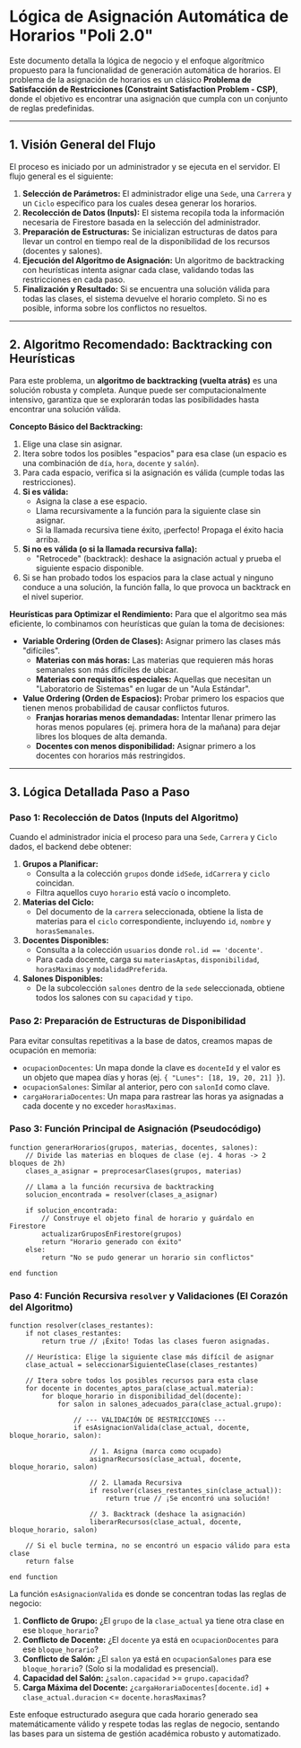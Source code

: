 # Lógica de Asignación Automática de Horarios "Poli 2.0"

Este documento detalla la lógica de negocio y el enfoque algorítmico propuesto para la funcionalidad de generación automática de horarios. El problema de la asignación de horarios es un clásico **Problema de Satisfacción de Restricciones (Constraint Satisfaction Problem - CSP)**, donde el objetivo es encontrar una asignación que cumpla con un conjunto de reglas predefinidas.

---

## 1. Visión General del Flujo

El proceso es iniciado por un administrador y se ejecuta en el servidor. El flujo general es el siguiente:

1.  **Selección de Parámetros:** El administrador elige una `Sede`, una `Carrera` y un `Ciclo` específico para los cuales desea generar los horarios.
2.  **Recolección de Datos (Inputs):** El sistema recopila toda la información necesaria de Firestore basada en la selección del administrador.
3.  **Preparación de Estructuras:** Se inicializan estructuras de datos para llevar un control en tiempo real de la disponibilidad de los recursos (docentes y salones).
4.  **Ejecución del Algoritmo de Asignación:** Un algoritmo de backtracking con heurísticas intenta asignar cada clase, validando todas las restricciones en cada paso.
5.  **Finalización y Resultado:** Si se encuentra una solución válida para todas las clases, el sistema devuelve el horario completo. Si no es posible, informa sobre los conflictos no resueltos.

---

## 2. Algoritmo Recomendado: Backtracking con Heurísticas

Para este problema, un **algoritmo de backtracking (vuelta atrás)** es una solución robusta y completa. Aunque puede ser computacionalmente intensivo, garantiza que se explorarán todas las posibilidades hasta encontrar una solución válida.

**Concepto Básico del Backtracking:**
1.  Elige una clase sin asignar.
2.  Itera sobre todos los posibles "espacios" para esa clase (un espacio es una combinación de `día`, `hora`, `docente` y `salón`).
3.  Para cada espacio, verifica si la asignación es válida (cumple todas las restricciones).
4.  **Si es válida:**
    *   Asigna la clase a ese espacio.
    *   Llama recursivamente a la función para la siguiente clase sin asignar.
    *   Si la llamada recursiva tiene éxito, ¡perfecto! Propaga el éxito hacia arriba.
5.  **Si no es válida (o si la llamada recursiva falla):**
    *   "Retrocede" (backtrack): deshace la asignación actual y prueba el siguiente espacio disponible.
6.  Si se han probado todos los espacios para la clase actual y ninguno conduce a una solución, la función falla, lo que provoca un backtrack en el nivel superior.

**Heurísticas para Optimizar el Rendimiento:**
Para que el algoritmo sea más eficiente, lo combinamos con heurísticas que guían la toma de decisiones:

*   **Variable Ordering (Orden de Clases):** Asignar primero las clases más "difíciles".
    *   **Materias con más horas:** Las materias que requieren más horas semanales son más difíciles de ubicar.
    *   **Materias con requisitos especiales:** Aquellas que necesitan un "Laboratorio de Sistemas" en lugar de un "Aula Estándar".
*   **Value Ordering (Orden de Espacios):** Probar primero los espacios que tienen menos probabilidad de causar conflictos futuros.
    *   **Franjas horarias menos demandadas:** Intentar llenar primero las horas menos populares (ej. primera hora de la mañana) para dejar libres los bloques de alta demanda.
    *   **Docentes con menos disponibilidad:** Asignar primero a los docentes con horarios más restringidos.

---

## 3. Lógica Detallada Paso a Paso

### **Paso 1: Recolección de Datos (Inputs del Algoritmo)**

Cuando el administrador inicia el proceso para una `Sede`, `Carrera` y `Ciclo` dados, el backend debe obtener:

1.  **Grupos a Planificar:**
    *   Consulta a la colección `grupos` donde `idSede`, `idCarrera` y `ciclo` coincidan.
    *   Filtra aquellos cuyo `horario` está vacío o incompleto.
2.  **Materias del Ciclo:**
    *   Del documento de la `carrera` seleccionada, obtiene la lista de materias para el `ciclo` correspondiente, incluyendo `id`, `nombre` y `horasSemanales`.
3.  **Docentes Disponibles:**
    *   Consulta a la colección `usuarios` donde `rol.id == 'docente'`.
    *   Para cada docente, carga su `materiasAptas`, `disponibilidad`, `horasMaximas` y `modalidadPreferida`.
4.  **Salones Disponibles:**
    *   De la subcolección `salones` dentro de la `sede` seleccionada, obtiene todos los salones con su `capacidad` y `tipo`.

### **Paso 2: Preparación de Estructuras de Disponibilidad**

Para evitar consultas repetitivas a la base de datos, creamos mapas de ocupación en memoria:

*   `ocupacionDocentes`: Un mapa donde la clave es `docenteId` y el valor es un objeto que mapea días y horas (ej. `{ "Lunes": [18, 19, 20, 21] }`).
*   `ocupacionSalones`: Similar al anterior, pero con `salonId` como clave.
*   `cargaHorariaDocentes`: Un mapa para rastrear las horas ya asignadas a cada docente y no exceder `horasMaximas`.

### **Paso 3: Función Principal de Asignación (Pseudocódigo)**

```
function generarHorarios(grupos, materias, docentes, salones):
    // Divide las materias en bloques de clase (ej. 4 horas -> 2 bloques de 2h)
    clases_a_asignar = preprocesarClases(grupos, materias)

    // Llama a la función recursiva de backtracking
    solucion_encontrada = resolver(clases_a_asignar)

    if solucion_encontrada:
        // Construye el objeto final de horario y guárdalo en Firestore
        actualizarGruposEnFirestore(grupos)
        return "Horario generado con éxito"
    else:
        return "No se pudo generar un horario sin conflictos"

end function
```

### **Paso 4: Función Recursiva `resolver` y Validaciones (El Corazón del Algoritmo)**

```
function resolver(clases_restantes):
    if not clases_restantes:
        return true // ¡Éxito! Todas las clases fueron asignadas.

    // Heurística: Elige la siguiente clase más difícil de asignar
    clase_actual = seleccionarSiguienteClase(clases_restantes)

    // Itera sobre todos los posibles recursos para esta clase
    for docente in docentes_aptos_para(clase_actual.materia):
        for bloque_horario in disponibilidad_del(docente):
            for salon in salones_adecuados_para(clase_actual.grupo):

                // --- VALIDACIÓN DE RESTRICCIONES ---
                if esAsignacionValida(clase_actual, docente, bloque_horario, salon):
                    
                    // 1. Asigna (marca como ocupado)
                    asignarRecursos(clase_actual, docente, bloque_horario, salon)

                    // 2. Llamada Recursiva
                    if resolver(clases_restantes_sin(clase_actual)):
                        return true // ¡Se encontró una solución!

                    // 3. Backtrack (deshace la asignación)
                    liberarRecursos(clase_actual, docente, bloque_horario, salon)

    // Si el bucle termina, no se encontró un espacio válido para esta clase
    return false

end function
```

La función `esAsignacionValida` es donde se concentran todas las reglas de negocio:
1.  **Conflicto de Grupo:** ¿El `grupo` de la `clase_actual` ya tiene otra clase en ese `bloque_horario`?
2.  **Conflicto de Docente:** ¿El `docente` ya está en `ocupacionDocentes` para ese `bloque_horario`?
3.  **Conflicto de Salón:** ¿El `salon` ya está en `ocupacionSalones` para ese `bloque_horario`? (Solo si la modalidad es presencial).
4.  **Capacidad del Salón:** ¿`salon.capacidad` >= `grupo.capacidad`?
5.  **Carga Máxima del Docente:** ¿`cargaHorariaDocentes[docente.id]` + `clase_actual.duracion` <= `docente.horasMaximas`?

Este enfoque estructurado asegura que cada horario generado sea matemáticamente válido y respete todas las reglas de negocio, sentando las bases para un sistema de gestión académica robusto y automatizado.
```